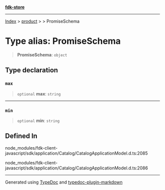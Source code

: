 [**fdk-store**](../../../README.md)
***

[Index](../../../API.md) > [product](../../README.md) > [<internal>](../README.md) > PromiseSchema

# Type alias: PromiseSchema

> **PromiseSchema**: `object`

## Type declaration

### `max`

> `optional` **max**: `string`

***

### `min`

> `optional` **min**: `string`

## Defined In

node\_modules/fdk-client-javascript/sdk/application/Catalog/CatalogApplicationModel.d.ts:2085

node\_modules/fdk-client-javascript/sdk/application/Catalog/CatalogApplicationModel.d.ts:2086

***
Generated using [TypeDoc](https://typedoc.org/) and [typedoc-plugin-markdown](https://www.npmjs.com/package/typedoc-plugin-markdown)
